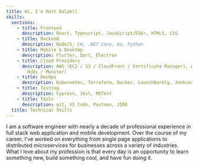 ```yaml
---
title: Hi, I'm Matt Dalzell
skills:
  sections:
    - title: Frontend
      description: React, Typescript, JavaScript/ES6+, HTML5, CSS
    - title: Backend
      description: NodeJS, C#, .NET Core, Go, Python
    - title: Mobile & Desktop
      description: Flutter, Dart, Electron
    - title: Cloud Providers
      description: AWS (EC2 / S3 / CloudFront / Certificate Manager), Azure (Event
        Hubs / Monitor)
    - title: DevOps
      description: Kubernetes, Terraform, Docker, LaunchDarkly, Jenkins
    - title: Testing
      description: Cypress, Jest, MSTest
    - title: Tools
      description: git, VS Code, Postman, JIRA
  title: Technical Skills
---
```

I am a software engineer with nearly a decade of professional experience in full stack web application and mobile development. Over the course of my career, I've worked on everything from single page applications to distributed microservices for businesses across a variety of industries. What I love about my profession is that every day is an opportunity to learn something new, build something cool, and have fun doing it.